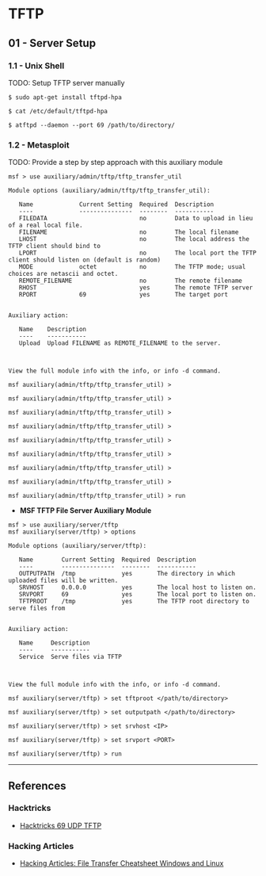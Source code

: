 # TFTP

## 01 - Server Setup

### 1.1 - Unix Shell

TODO: Setup TFTP server manually

```
$ sudo apt-get install tftpd-hpa
```

```
$ cat /etc/default/tftpd-hpa
```

```
$ atftpd --daemon --port 69 /path/to/directory/
```

### 1.2 - Metasploit

TODO: Provide a step by step approach with this auxiliary module

```
msf > use auxiliary/admin/tftp/tftp_transfer_util

Module options (auxiliary/admin/tftp/tftp_transfer_util):

   Name             Current Setting  Required  Description
   ----             ---------------  --------  -----------
   FILEDATA                          no        Data to upload in lieu of a real local file.
   FILENAME                          no        The local filename
   LHOST                             no        The local address the TFTP client should bind to
   LPORT                             no        The local port the TFTP client should listen on (default is random)
   MODE             octet            no        The TFTP mode; usual choices are netascii and octet.
   REMOTE_FILENAME                   no        The remote filename
   RHOST                             yes       The remote TFTP server
   RPORT            69               yes       The target port


Auxiliary action:

   Name    Description
   ----    -----------
   Upload  Upload FILENAME as REMOTE_FILENAME to the server.



View the full module info with the info, or info -d command.
  
msf auxiliary(admin/tftp/tftp_transfer_util) >

msf auxiliary(admin/tftp/tftp_transfer_util) >

msf auxiliary(admin/tftp/tftp_transfer_util) >

msf auxiliary(admin/tftp/tftp_transfer_util) >

msf auxiliary(admin/tftp/tftp_transfer_util) >

msf auxiliary(admin/tftp/tftp_transfer_util) >

msf auxiliary(admin/tftp/tftp_transfer_util) >

msf auxiliary(admin/tftp/tftp_transfer_util) >

msf auxiliary(admin/tftp/tftp_transfer_util) > run
```

- **MSF TFTP File Server Auxiliary Module**

```
msf > use auxiliary/server/tftp
msf auxiliary(server/tftp) > options 

Module options (auxiliary/server/tftp):

   Name        Current Setting  Required  Description
   ----        ---------------  --------  -----------
   OUTPUTPATH  /tmp             yes       The directory in which uploaded files will be written.
   SRVHOST     0.0.0.0          yes       The local host to listen on.
   SRVPORT     69               yes       The local port to listen on.
   TFTPROOT    /tmp             yes       The TFTP root directory to serve files from


Auxiliary action:

   Name     Description
   ----     -----------
   Service  Serve files via TFTP



View the full module info with the info, or info -d command.

msf auxiliary(server/tftp) > set tftproot </path/to/directory>

msf auxiliary(server/tftp) > set outputpath </path/to/directory>

msf auxiliary(server/tftp) > set srvhost <IP>

msf auxiliary(server/tftp) > set srvport <PORT>

msf auxiliary(server/tftp) > run
```

---
## References

### Hacktricks

- [Hacktricks 69 UDP TFTP](https://book.hacktricks.wiki/en/pentesting/69-udp-tftp.html)

### Hacking Articles

- [Hacking Articles: File Transfer Cheatsheet Windows and Linux](https://www.hackingarticles.in/file-transfer-cheatsheet-windows-and-linux/)